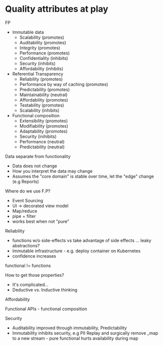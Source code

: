# Quality attributes at play

FP
- Immutable data
  - Scalability (promotes)
  - Auditability (promotes)
  - Integrity (promotes)
  - Performance (promotes)
  - Confidentiality (inhibits)
  - Security (inhibits)
  - Affordability (inhibits)
- Referential Transparency
  - Reliability (promotes)
  - Performance by way of caching (promotes)
  - Predictability (promotes)
  - Maintainability (neutral)
  - Affordability (promotes)
  - Testability (promotes)
  - Scalability (inhibits)
- Functional composition
  - Extensibility (promotes)
  - Modifiability (promotes)
  - Adaptability (promotes)
  - Security (inihibits)
  - Performance (neutral)
  - Predictability (neutral)

Data separate from functionality
  - Data does not change
  - How you interpret the data may change
  - Assumes the "core domain" is stable over time, let the "edge" change (e.g Reports)

Where do we use F.P?
  - Event Sourcing
  - UI -> decorated view model
  - Map/reduce
  - pipe + filter
  - works best when not "pure"

Reliability
  - functions w/o side-effects vs take advantage of side effects ... leaky abstractions?
  - Immutable infrastructure - e.g. deploy container on Kubernetes
  - confidence increases

functional != functions

How to get those properties?
  - It's complicated...
  - Deductive vs. Inductive thinking

Affordability

Functional APIs - functional composition

Security
  - Auditability improved through immutability, Predictability
  - Immutability inhibits security, e.g PII
      Replay and surgically remove \_map to a new stream
        - pure functional hurts availability during map
